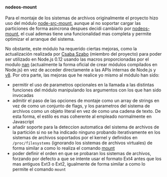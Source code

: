 #### nodeos-mount

Para el montaje de los sistemas de archivos originalmente el proyecto hizo uso
del módulo [node-src-mount](https://github.com/groundwater/node-src-mount),
aunque al no soportar cargar las particiones de forma asincrona despues decidi
cambiarlo por [nodeos-mount](https://github.com/NodeOS/nodeos-mount), el cual
ademas tiene una funcionalidad mas completa y permite optimizar el arranque del
sistema.

No obstante, este módulo ha requerido ciertas mejoras, como la actualización
realizada por [Csaba Szabo](https://github.com/netlovers) (miembro del proyecto)
para poder ser utilizado en Node.js 0.12 usando las macros proporcionadas por el
modulo [nan](https://github.com/nodejs/nan) (actualmente la forma oficial de
crear módulos compilados en Node.js) en vez de acceder directamente a las APIs
internas de Node.js y [v8](https://developers.google.com/v8). Por otra parte,
las mejoras que he realice yo mismo al módulo han sido:

* permitir el uso de parametros opcionales en la llamada a las distintas
  funciones del módulo manipulando los argumentos con los que han sido invocadas
* admitir el paso de las opciones de montaje como un array de strings en vez de
  como un conjunto de flags, y los parametros del sistema de archivos como un
  objeto literal en vez de como una cadena de texto. De esta forma, el estilo es
  mas coherente al empleado normalmente en Javascript
* añadir soporte para la deteccion automatica del sistema de archivos de la
  partición si no se ha indicado ninguno probando iterativamente en los sistemas
  de archivos soportados por el kernel y definidos en `/proc/filesystems`
  (ignorando los sistemas de archivos virtuales) de forma similar a como lo
  realiza el comando [mount](http://man7.org/linux/man-pages/man8/mount.8.html)
* poder definir el orden en que se probaran los sistemas de archivos, forzando
  por defecto a que se intente usar el formato Ext4 antes que los mas antiguos
  Ext3 o Ext2, igualmente de forma similar a como lo permite el comando `mount`
